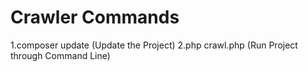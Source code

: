 # Crawler Commands
1.composer update (Update the Project)
2.php crawl.php (Run Project through Command Line)

